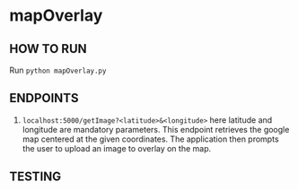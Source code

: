 # mapOverlay

## HOW TO RUN
Run `python mapOverlay.py`

## ENDPOINTS
1. `localhost:5000/getImage?<latitude>&<longitude>` here latitude and longitude are mandatory parameters. This endpoint retrieves the google map centered at the given coordinates. The application then prompts the user to upload an image to overlay on the map.

## TESTING
